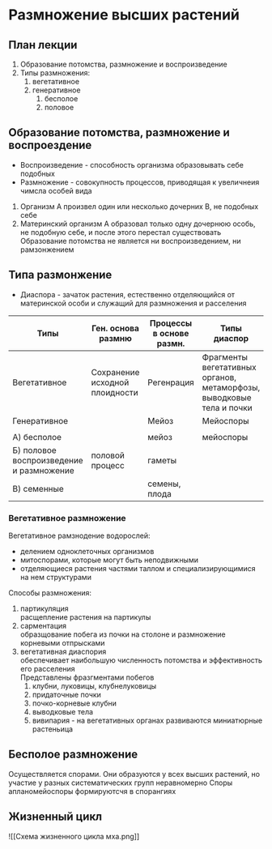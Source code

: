 # Размножение высших растений

## План лекции
1. Образование потомства, размножение и воспроизведение
2. Типы размножения:
	1. вегетативное
	2. генеративное
		1. бесполое
		2. половое

## Образование потомства, размножение и воспроездение
* Воспроизведение - способность организма образовывать себе подобных
* Размножение - совокупность процессов, приводящая к увеличнеия чимсла особей вида

1. Организм А произвел один или несколько дочерних В, не подобных себе
2. Материнский организм А образовал только одну дочернюю особь, не подобную себе, и после этого перестал существовать<br>Образование потомства не является ни воспроизведением, ни рамзонжением

## Типа размонжение
- Диаспора - зачаток растения, естественно отделяющийся от материнской особи и служащий для размножения и расселения

| Типы                                     | Ген. основа размню             | Процессы в основе размн. | Типы диаспор                                                         |
| ---------------------------------------- | ------------------------------ | ------------------------ | -------------------------------------------------------------------- |
| Вегетативное                             | Сохранение исходной плоидности | Регенрация               | Фрагменты вегетативных органов, метаморфозы, выводковые тела и почки |
| Генеративное                             |                                | Мейоз                    | Мейоспоры                                                            |
|                                          |                                |                          |                                                                      |
| А) бесполое                              |                                | мейоз                    | мейоспоры                                                            |
| Б) половое воспроизведение и размножение | половой процесс                | гаметы                   |                                                                      |
| В) семенные                              |                                | семены, плода            |                                                                      |

### Вегетативное размножение

Вегетативное рамзнодение водорослей:
- делением одноклеточных организмов
- митоспорами, которые могут быть неподвижными
- отделяющиеся растения частями таллом и специализирующимися на нем структурами

Способы размножения:
1) партикуляция<br>расщепление растения на партикулы
2) сарментация<br>образщование побега из почки на столоне и размножение корневыми отпрысками
4) вегетативная диаспория<br>обеспечивает наибольшую численность потомства и эффективность его расселения<br>Представлены фразгментами побегов
	1) клубни, луковицы, клубнелуковицы
	2) придаточные почки
	3) почко-корневые клубни
	4) выводковые тела
	5) вивипария - на вегетативных органах развиваются миниатюрные растеньица

## Бесполое размножение
Осуществляется спорами. Они образуются у всех высших растений, но участие у разных систематических групп неравномерно
Споры апланомейоспоры формируютсчя в спорангиях


## Жизненный цикл
![[Схема жизненного цикла мха.png]]

